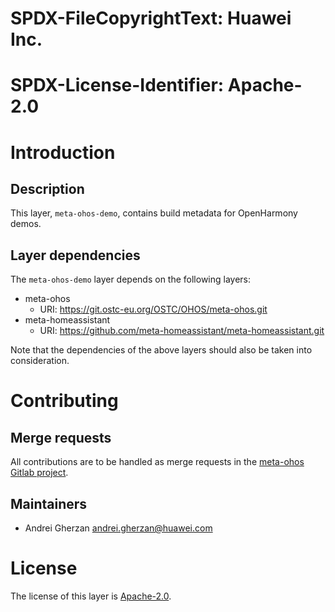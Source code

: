 # SPDX-FileCopyrightText: Huawei Inc.
#
# SPDX-License-Identifier: Apache-2.0

# Introduction

## Description

This layer, `meta-ohos-demo`, contains build metadata for OpenHarmony demos.

## Layer dependencies

The `meta-ohos-demo` layer depends on the following layers:

* meta-ohos
  * URI: https://git.ostc-eu.org/OSTC/OHOS/meta-ohos.git
* meta-homeassistant
  * URI: https://github.com/meta-homeassistant/meta-homeassistant.git

Note that the dependencies of the above layers should also be taken into
consideration.

# Contributing

## Merge requests

All contributions are to be handled as merge requests in the [meta-ohos Gitlab project](https://git.ostc-eu.org/OSTC/OHOS/meta-ohos).

## Maintainers

* Andrei Gherzan <andrei.gherzan@huawei.com>

# License

The license of this layer is [Apache-2.0](https://git.ostc-eu.org/OSTC/OHOS/meta-ohos/-/blob/stable/LICENSES/Apache-2.0.txt).
